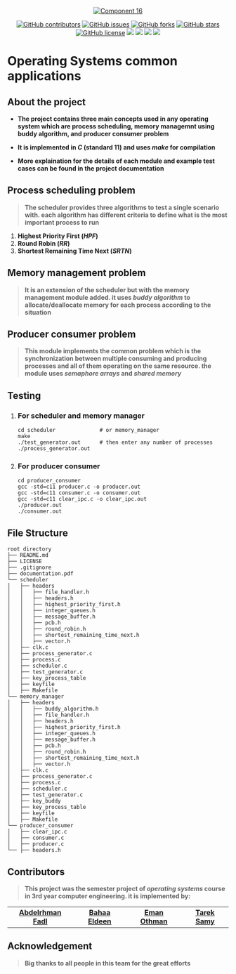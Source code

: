 <div align="center">
<a href="https://github.com/tarek99samy/C-COM" rel="noopener" align="center">
  
  ![Component 16](https://i.ibb.co/ScTz4Yc/44cf4431-c1ed-4beb-b183-01d6c164b77f-200x200.png)


</div>

<div align="center">
  
  [![GitHub contributors](https://img.shields.io/github/contributors/bahaaEldeen1999/C-COM)](https://github.com/bahaaEldeen1999/C-COM/contributors)
  [![GitHub issues](https://img.shields.io/github/issues/bahaaEldeen1999/C-COM)](https://github.com/bahaaEldeen1999/C-COM/issues)
  [![GitHub forks](https://img.shields.io/github/forks/bahaaEldeen1999/C-COM)](https://github.com/bahaaEldeen1999/C-COM/network)
  [![GitHub stars](https://img.shields.io/github/stars/bahaaEldeen1999/C-COM)](https://github.com/bahaaEldeen1999/C-COM/stargazers)
  [![GitHub license](https://img.shields.io/github/license/bahaaEldeen1999/C-COM)](https://github.com/bahaaEldeen1999/C-COM/blob/master/LICENSE)
  <img src="https://img.shields.io/github/languages/count/bahaaEldeen1999/C-COM" />
  <img src="https://img.shields.io/github/languages/top/bahaaEldeen1999/C-COM" />
  <img src="https://img.shields.io/github/languages/code-size/bahaaEldeen1999/C-COM" />
  <img src="https://img.shields.io/github/issues-pr-raw/AbahaaEldeen1999/C-COM" />

</div>

# Operating Systems common applications

## About the project

-   **The project contains three main concepts used in any operating system which are process scheduling, memory managemnt using buddy algorithm, and producer consumer problem**

-   **It is implemented in _C_ (standard 11) and uses _make_ for compilation**

-   **More explaination for the details of each module and example test cases can be found in the project documentation**

## Process scheduling problem

> **The scheduler provides three algorithms to test a single scenario with. each algorithm has different criteria to define what is the most important process to run**

1. **Highest Priority First (_HPF_)**
2. **Round Robin (_RR_)**
3. **Shortest Remaining Time Next (_SRTN_)**

## Memory management problem

> **It is an extension of the scheduler but with the memory management module added. it uses _buddy algorithm_ to allocate/deallocate memory for each process according to the situation**

## Producer consumer problem

> **This module implements the common problem which is the synchronization between multiple consuming and producing processes and all of them operating on the same resource. the module uses _semaphore arrays_ and _shared memory_**

## Testing

1.  ### For scheduler and memory manager

        cd scheduler              # or memory_manager 
        make 
        ./test_generator.out      # then enter any number of processes 
        ./process_generator.out

2.  ### For producer consumer

        cd producer_consumer 
        gcc -std=c11 producer.c -o producer.out 
        gcc -std=c11 consumer.c -o consumer.out 
        gcc -std=c11 clear_ipc.c -o clear_ipc.out 
        ./producer.out 
        ./consumer.out

## File Structure

    root directory
    ├── README.md
    ├── LICENSE
    ├── .gitignore
    ├── documentation.pdf
    └── scheduler
    │   ├── headers
    │   │   ├── file_handler.h
    │   │   ├── headers.h
    │   │   ├── highest_priority_first.h
    │   │   ├── integer_queues.h
    │   │   ├── message_buffer.h
    │   │   ├── pcb.h
    │   │   ├── round_robin.h
    │   │   ├── shortest_remaining_time_next.h
    │   │   ├── vector.h
    │   ├── clk.c
    │   ├── process_generator.c
    │   ├── process.c
    │   ├── scheduler.c
    │   ├── test_generator.c
    │   ├── key_process_table
    │   ├── keyfile
    │   ├── Makefile
    └── memory_manager
    │   ├── headers
    │   │   ├── buddy_algorithm.h
    │   │   ├── file_handler.h
    │   │   ├── headers.h
    │   │   ├── highest_priority_first.h
    │   │   ├── integer_queues.h
    │   │   ├── message_buffer.h
    │   │   ├── pcb.h
    │   │   ├── round_robin.h
    │   │   ├── shortest_remaining_time_next.h
    │   │   ├── vector.h
    │   ├── clk.c
    │   ├── process_generator.c
    │   ├── process.c
    │   ├── scheduler.c
    │   ├── test_generator.c
    │   ├── key_buddy
    │   ├── key_process_table
    │   ├── keyfile
    │   ├── Makefile
    └── producer_consumer
    │   ├── clear_ipc.c
    │   ├── consumer.c
    │   ├── producer.c
    └── ├── headers.h

## Contributors

> **This project was the semester project of _operating systems_ course in 3rd year computer engineering. it is implemented by:**

<table>
  <tr>
    <td align="center">
    <a href="https://github.com/Abdelrhmanfdl" target="_black">
    <b>Abdelrhman Fadl</b></a>
    </td>
    <td align="center">
    <a href="https://github.com/bahaaEldeen1999" target="_black">
    <b>Bahaa Eldeen</b></a>
    </td>
    <td align="center">
    <a href="https://github.com/EmanOthman21" target="_black">
    <b>Eman Othman</b></a>
    </td>
    <td align="center">
    <a href="https://github.com/tarek99samy" target="_black">
    <b>Tarek Samy</b></a>
    </td>    
  </tr>
 </table>

## Acknowledgement

> **Big thanks to all people in this team for the great efforts**
